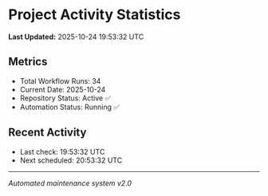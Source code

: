 # Project Activity Statistics

**Last Updated:** 2025-10-24 19:53:32 UTC

## Metrics
- Total Workflow Runs: 34
- Current Date: 2025-10-24
- Repository Status: Active ✅
- Automation Status: Running ✅

## Recent Activity
- Last check: 19:53:32 UTC
- Next scheduled: 20:53:32 UTC

---
*Automated maintenance system v2.0*
